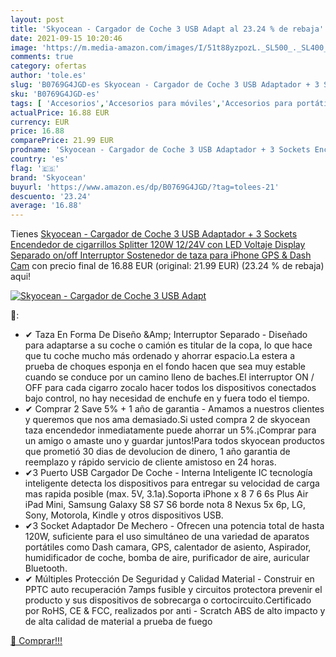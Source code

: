 ```yaml
---
layout: post
title: 'Skyocean - Cargador de Coche 3 USB Adapt al 23.24 % de rebaja'
date: 2021-09-15 10:20:46
image: 'https://m.media-amazon.com/images/I/51t88yzpozL._SL500_._SL400_.jpg'
comments: true
category: ofertas
author: 'tole.es'
slug: 'B0769G4JGD-es Skyocean - Cargador de Coche 3 USB Adaptador + 3 Sockets...'
sku: 'B0769G4JGD-es'
tags: [ 'Accesorios','Accesorios para móviles','Accesorios para portátiles y netbooks','Cargadores de coche para portátiles y netbooks','Cargadores de teléfonos móviles para coches','Cargadores para móviles','Cargadores y bases de carga para portátiles y netbooks','Comunicación móvil y accesorios','Electrónica','Informática','iphone','skyocean', ]
actualPrice: 16.88 EUR
currency: EUR
price: 16.88
comparePrice: 21.99 EUR
prodname: 'Skyocean - Cargador de Coche 3 USB Adaptador + 3 Sockets Encendedor de cigarrillos Splitter 120W 12/24V con LED Voltaje Display Separado on/off Interruptor Sostenedor de taza para iPhone GPS & Dash Cam'
country: 'es'
flag: '🇪🇸'
brand: 'Skyocean'
buyurl: 'https://www.amazon.es/dp/B0769G4JGD/?tag=tolees-21'
descuento: '23.24'
average: '16.88'
---
```


Tienes [Skyocean - Cargador de Coche 3 USB Adaptador + 3 Sockets Encendedor de cigarrillos Splitter 120W 12/24V con LED Voltaje Display Separado on/off Interruptor Sostenedor de taza para iPhone GPS & Dash Cam](https://www.amazon.es/dp/B0769G4JGD/?tag=tolees-21) con precio final de  16.88 EUR (original: 21.99 EUR) (23.24 %  de rebaja) aqui!

[![Skyocean - Cargador de Coche 3 USB Adapt](https://m.media-amazon.com/images/I/51t88yzpozL._SL500_._SL400_.jpg)](https://www.amazon.es/dp/B0769G4JGD/?tag=tolees-21)

🔎:

- ✔ Taza En Forma De Diseño &Amp; Interruptor Separado - Diseñado para adaptarse a su coche o camión es titular de la copa, lo que hace que tu coche mucho más ordenado y ahorrar espacio.La estera a prueba de choques esponja en el fondo hacen que sea muy estable cuando se conduce por un camino lleno de baches.El interruptor ON / OFF para cada cigarro zocalo hacer todos los dispositivos conectados bajo control, no hay necesidad de enchufe en y fuera todo el tiempo.
- ✔ Comprar 2 Save 5% + 1 año de garantia - Amamos a nuestros clientes y queremos que nos ama demasiado.Si usted compra 2 de skyocean taza encendedor inmediatamente puede ahorrar un 5%.¡Comprar para un amigo o amaste uno y guardar juntos!Para todos skyocean productos que prometió 30 dias de devolucion de dinero, 1 año garantia de reemplazo y rápido servicio de cliente amistoso en 24 horas.
- ✔3 Puerto USB Cargador De Coche - Interna Inteligente IC tecnología inteligente detecta los dispositivos para entregar su velocidad de carga mas rapida posible (max. 5V, 3.1a).Soporta iPhone x 8 7 6 6s Plus Air iPad Mini, Samsung Galaxy S8 S7 S6 borde nota 8 Nexus 5x 6p, LG, Sony, Motorola, Kindle y otros dispositivos USB.
- ✔3 Socket Adaptador De Mechero - Ofrecen una potencia total de hasta 120W, suficiente para el uso simultáneo de una variedad de aparatos portátiles como Dash camara, GPS, calentador de asiento, Aspirador, humidificador de coche, bomba de aire, purificador de aire, auricular Bluetooth.
- ✔ Múltiples Protección De Seguridad y Calidad Material - Construir en PPTC auto recuperación 7amps fusible y circuitos protectora prevenir el producto y sus dispositivos de sobrecarga o cortocircuito.Certificado por RoHS, CE & FCC, realizados por anti - Scratch ABS de alto impacto y de alta calidad de material a prueba de fuego

[🛒 Comprar!!!](https://www.amazon.es/dp/B0769G4JGD/?tag=tolees-21)
